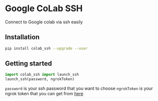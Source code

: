 # Google CoLab SSH
Connect to Google colab via ssh easily

## Installation
```bash
pip install colab_ssh --upgrade --user
```

## Getting started

```python
import colab_ssh import launch_ssh
launch_ssh(password, ngrokToken)
```

`password` is your ssh password that you want to choose
`ngrokToken` is your ngrok token that you can get from [here](https://dashboard.ngrok.com/auth)
